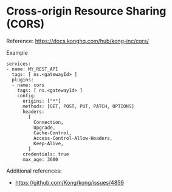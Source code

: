 # Cross-origin Resource Sharing (CORS)

Reference: https://docs.konghq.com/hub/kong-inc/cors/

Example

```
services:
- name: MY_REST_API
  tags: [ ns.<gatewayId> ]
  plugins:
  - name: cors
    tags: [ ns.<gatewayId> ]
    config:
      origins: ["*"]
      methods: [GET, POST, PUT, PATCH, OPTIONS]
      headers:
        [
          Connection,
          Upgrade,
          Cache-Control,
          Access-Control-Allow-Headers,
          Keep-Alive,
        ]
      credentials: true
      max_age: 3600
```

Additional references:
* https://github.com/Kong/kong/issues/4859

